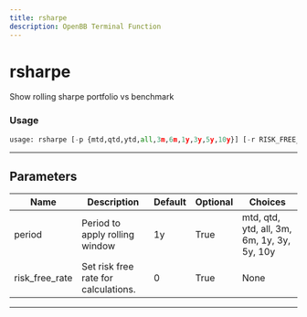 ```yaml
---
title: rsharpe
description: OpenBB Terminal Function
---
```


# rsharpe

Show rolling sharpe portfolio vs benchmark
### Usage 
```python
usage: rsharpe [-p {mtd,qtd,ytd,all,3m,6m,1y,3y,5y,10y}] [-r RISK_FREE_RATE]
```
---
## Parameters
| Name | Description | Default | Optional | Choices |
| ---- | ----------- | ------- | -------- | ------- |
| period | Period to apply rolling window | 1y | True | mtd, qtd, ytd, all, 3m, 6m, 1y, 3y, 5y, 10y |
| risk_free_rate | Set risk free rate for calculations. | 0 | True | None |
---
